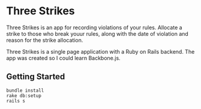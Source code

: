 # Three Strikes #

Three Strikes is an app for recording violations of your rules. Allocate a strike to those who break youur rules, along with the date of violation and reason for the strike allocation.

Three Strikes is a single page application with a Ruby on Rails backend. The app was created so I could learn Backbone.js.

## Getting Started ##

    bundle install
    rake db:setup
    rails s
